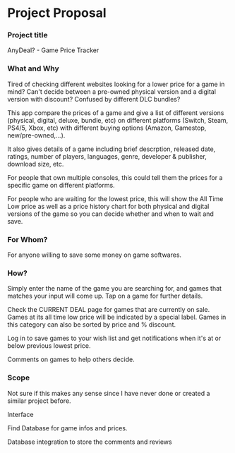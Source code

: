# Project Proposal

### Project title

AnyDeal? - Game Price Tracker

### What and Why
Tired of checking different websites looking for a lower price for a game in mind? Can't decide between a pre-owned physical version and a digital version with discount? Confused by different DLC bundles?  

This app compare the prices of a game and give a list of different versions (physical, digital, deluxe, bundle, etc) on different platforms (Switch, Steam, PS4/5, Xbox, etc) with different buying options (Amazon, Gamestop, new/pre-owned,...).

It also gives details of a game including brief descrption, released date, ratings, number of players, languages, genre, developer & publisher, download size, etc.

For people that own multiple consoles, this could tell them the prices for a specific game on different platforms.

For people who are waiting for the lowest price, this will show the All Time Low price as well as a price history chart for both physical and digital versions of the game so you can decide whether and when to wait and save.

### For Whom?

For anyone willing to save some money on game softwares.

### How?

Simply enter the name of the game you are searching for, and games that matches your input will come up. Tap on a game for further details.

Check the CURRENT DEAL page for games that are currently on sale. Games at its all time low price will be indicated by a special label. Games in this category can also be sorted by price and % discount.

Log in to save games to your wish list and get notifications when it's at or below previous lowest price.

Comments on games to help others decide.

### Scope

Not sure if this makes any sense since I have never done or created a similar project before.

Interface

Find Database for game infos and prices.

Database integration to store the comments and reviews


